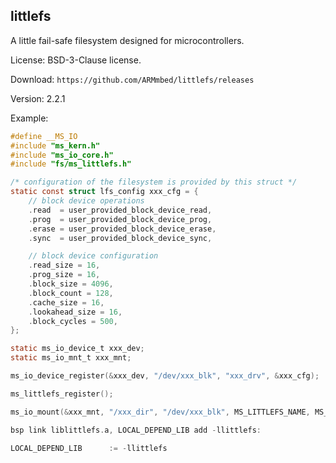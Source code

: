 
## littlefs

A little fail-safe filesystem designed for microcontrollers.

License: BSD-3-Clause license.

Download: `https://github.com/ARMmbed/littlefs/releases`

Version: 2.2.1

Example:

```c
#define __MS_IO
#include "ms_kern.h"
#include "ms_io_core.h"
#include "fs/ms_littlefs.h"

/* configuration of the filesystem is provided by this struct */
static const struct lfs_config xxx_cfg = {
    // block device operations
    .read  = user_provided_block_device_read,
    .prog  = user_provided_block_device_prog,
    .erase = user_provided_block_device_erase,
    .sync  = user_provided_block_device_sync,

    // block device configuration
    .read_size = 16,
    .prog_size = 16,
    .block_size = 4096,
    .block_count = 128,
    .cache_size = 16,
    .lookahead_size = 16,
    .block_cycles = 500,
};

static ms_io_device_t xxx_dev;
static ms_io_mnt_t xxx_mnt;

ms_io_device_register(&xxx_dev, "/dev/xxx_blk", "xxx_drv", &xxx_cfg);

ms_littlefs_register();

ms_io_mount(&xxx_mnt, "/xxx_dir", "/dev/xxx_blk", MS_LITTLEFS_NAME, MS_NULL);

bsp link liblittlefs.a, LOCAL_DEPEND_LIB add -llittlefs:

LOCAL_DEPEND_LIB      := -llittlefs

```

